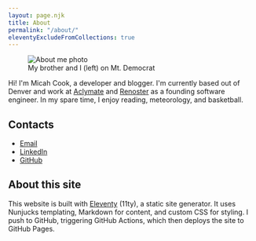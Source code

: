 ```yaml
---
layout: page.njk
title: About
permalink: "/about/"
eleventyExcludeFromCollections: true
---
```


<!-- markdownlint-disable MD033 -->
<figure>
  <img src="/assets/images/about.jpg" alt="About me photo" class="about-image">
  <figcaption>My brother and I (left) on Mt. Democrat</figcaption>
</figure>
<!-- markdownlint-enable MD033 -->

Hi! I'm Micah Cook, a developer and blogger. I'm currently based out of Denver and work at [Aclymate](https://aclymate.com) and [Renoster](https://renoster.co) as a founding software engineer. In my spare time, I enjoy reading, meteorology, and basketball.

<!-- markdownlint-disable MD033 -->
<div class="contacts-section">

## Contacts

- [Email](mailto:micahwcook@yahoo.com)
- [LinkedIn](https://www.linkedin.com/in/micah-cook-dev/)
- [GitHub](https://github.com/Mico-S)

</div>
<!-- markdownlint-enable MD033 -->

## About this site

This website is built with [Eleventy](https://www.11ty.dev/) (11ty), a static site generator. It uses Nunjucks templating, Markdown for content, and custom CSS for styling. I push to GitHub, triggering GitHub Actions, which then deploys the site to GitHub Pages.
